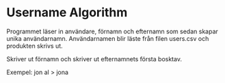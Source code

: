 # Username Algorithm


Programmet läser in användare, förnamn och efternamn som sedan skapar unika användarnamn. Användarnamen blir läste från filen users.csv och produkten skrivs ut.

Skriver ut förnamn och skriver ut efternamnets första bosktav.

Exempel: jon al > jona

